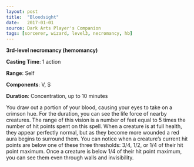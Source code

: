 ```yaml
---
layout: post
title:  "Bloodsight"
date:   2017-01-01
source: Dark Arts Player's Companion
tags: [sorcerer, wizard, level3, necromancy, hb]
---
```


**3rd-level necromancy (hemomancy)**

**Casting Time**: 1 action

**Range**: Self

**Components**: V, S

**Duration**: Concentration, up to 10 minutes

You draw out a portion of your blood, causing your eyes to take on a crimson hue. For the duration, you can see the life force of nearby creatures. The range of this vision is a number of feet equal to 5 times the number of hit points spent on this spell. When a creature is at full health, they appear perfectly normal, but as they become more wounded a red aura begins to surround them. You can notice when a creature’s current hit points are below one of these three thresholds: 3/4, 1/2, or 1/4 of their hit point maximum. Once a creature is below 1/4 of their hit point maximum, you can see them even through walls and invisibility.
